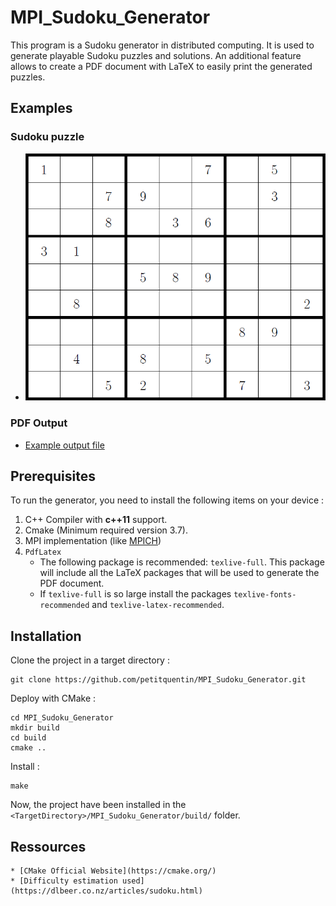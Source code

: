 # MPI_Sudoku_Generator

This program is a Sudoku generator in distributed computing. It is used to generate playable Sudoku puzzles and solutions. An additional feature allows to create a PDF document with LaTeX to easily print the generated puzzles. 

## Examples

### Sudoku puzzle
* ![](doc/example/example_puzzle.png)

### PDF Output 
* [Example output file](doc/example/output_example.pdf)

## Prerequisites

To run the generator, you need to install the following items on your device :

1. C++ Compiler with **c++11** support.
2. Cmake (Minimum required version 3.7).
3. MPI implementation (like [MPICH](https://www.mpich.org/downloads/))
4. `PdfLatex` 
    * The following package is recommended: `texlive-full`. This package will include all the LaTeX packages that will be used to generate the PDF document. 
    * If `texlive-full` is so large install the packages `texlive-fonts-recommended` and `texlive-latex-recommended`.

## Installation

Clone the project in a target directory :

```
git clone https://github.com/petitquentin/MPI_Sudoku_Generator.git
```

Deploy with CMake :

```
cd MPI_Sudoku_Generator
mkdir build
cd build
cmake .. 
```

Install :

```
make
```

Now, the project have been installed in the `<TargetDirectory>/MPI_Sudoku_Generator/build/` folder.

## Ressources
    * [CMake Official Website](https://cmake.org/)
    * [Difficulty estimation used](https://dlbeer.co.nz/articles/sudoku.html)